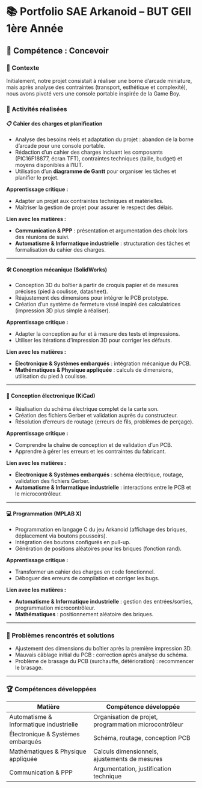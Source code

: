 # 📚 Portfolio SAE Arkanoid – BUT GEII 1ère Année

## 🔹 Compétence : Concevoir

### 🔸 Contexte
Initialement, notre projet consistait à réaliser une borne d’arcade miniature, mais après analyse des contraintes (transport, esthétique et complexité), nous avons pivoté vers une console portable inspirée de la Game Boy.

### 🔸 Activités réalisées

#### 📋 Cahier des charges et planification
- Analyse des besoins réels et adaptation du projet : abandon de la borne d’arcade pour une console portable.
- Rédaction d’un cahier des charges incluant les composants (PIC16F18877, écran TFT), contraintes techniques (taille, budget) et moyens disponibles à l’IUT.
- Utilisation d’un **diagramme de Gantt** pour organiser les tâches et planifier le projet.

**Apprentissage critique :**
- Adapter un projet aux contraintes techniques et matérielles.
- Maîtriser la gestion de projet pour assurer le respect des délais.

**Lien avec les matières :**
- **Communication & PPP** : présentation et argumentation des choix lors des réunions de suivi.
- **Automatisme & Informatique industrielle** : structuration des tâches et formalisation du cahier des charges.

---

#### 🛠️ Conception mécanique (SolidWorks)
- Conception 3D du boîtier à partir de croquis papier et de mesures précises (pied à coulisse, datasheet).
- Réajustement des dimensions pour intégrer le PCB prototype.
- Création d’un système de fermeture vissé inspiré des calculatrices (impression 3D plus simple à réaliser).

**Apprentissage critique :**
- Adapter la conception au fur et à mesure des tests et impressions.
- Utiliser les itérations d’impression 3D pour corriger les défauts.

**Lien avec les matières :**
- **Électronique & Systèmes embarqués** : intégration mécanique du PCB.
- **Mathématiques & Physique appliquée** : calculs de dimensions, utilisation du pied à coulisse.

---

#### 🧩 Conception électronique (KiCad)
- Réalisation du schéma électrique complet de la carte son.
- Création des fichiers Gerber et validation auprès du constructeur.
- Résolution d’erreurs de routage (erreurs de fils, problèmes de perçage).

**Apprentissage critique :**
- Comprendre la chaîne de conception et de validation d’un PCB.
- Apprendre à gérer les erreurs et les contraintes du fabricant.

**Lien avec les matières :**
- **Électronique & Systèmes embarqués** : schéma électrique, routage, validation des fichiers Gerber.
- **Automatisme & Informatique industrielle** : interactions entre le PCB et le microcontrôleur.

---

#### 💻 Programmation (MPLAB X)
- Programmation en langage C du jeu Arkanoid (affichage des briques, déplacement via boutons poussoirs).
- Intégration des boutons configurés en pull-up.
- Génération de positions aléatoires pour les briques (fonction rand).

**Apprentissage critique :**
- Transformer un cahier des charges en code fonctionnel.
- Déboguer des erreurs de compilation et corriger les bugs.

**Lien avec les matières :**
- **Automatisme & Informatique industrielle** : gestion des entrées/sorties, programmation microcontrôleur.
- **Mathématiques** : positionnement aléatoire des briques.

---

### 🔎 Problèmes rencontrés et solutions
- Ajustement des dimensions du boîtier après la première impression 3D.
- Mauvais câblage initial du PCB : correction après analyse du schéma.
- Problème de brasage du PCB (surchauffe, détérioration) : recommencer le brasage.

---

### 🏆 Compétences développées
| Matière | Compétence développée |
|---------|------------------------|
| Automatisme & Informatique industrielle | Organisation de projet, programmation microcontrôleur |
| Électronique & Systèmes embarqués | Schéma, routage, conception PCB |
| Mathématiques & Physique appliquée | Calculs dimensionnels, ajustements de mesures |
| Communication & PPP | Argumentation, justification technique |
